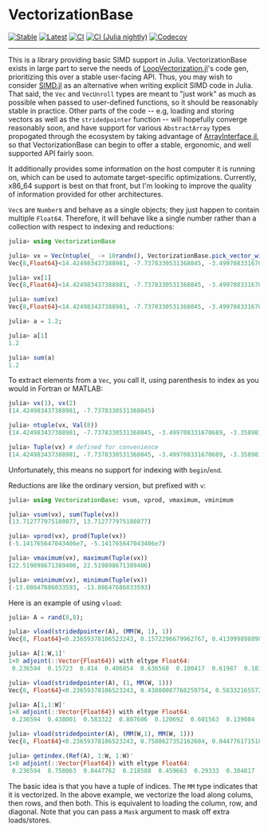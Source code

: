 # VectorizationBase

[![Stable](https://img.shields.io/badge/docs-stable-blue.svg)](https://JuliaSIMD.github.io/VectorizationBase.jl/stable)
[![Latest](https://img.shields.io/badge/docs-latest-blue.svg)](https://JuliaSIMD.github.io/VectorizationBase.jl/dev)
[![CI](https://github.com/JuliaSIMD/VectorizationBase.jl/workflows/CI/badge.svg)](https://github.com/JuliaSIMD/VectorizationBase.jl/actions?query=workflow%3ACI)
[![CI (Julia nightly)](https://github.com/JuliaSIMD/VectorizationBase.jl/workflows/CI%20(Julia%20nightly)/badge.svg)](https://github.com/JuliaSIMD/VectorizationBase.jl/actions?query=workflow%3A%22CI+%28Julia+nightly%29%22)
[![Codecov](https://codecov.io/gh/JuliaSIMD/VectorizationBase.jl/branch/master/graph/badge.svg)](https://codecov.io/gh/JuliaSIMD/VectorizationBase.jl)

---

This is a library providing basic SIMD support in Julia. VectorizationBase exists in large part to serve the needs of [LoopVectorization.jl](https://github.com/JuliaSIMD/LoopVectorization.jl)'s code gen, prioritizing this over a stable user-facing API. Thus, you may wish to consider [SIMD.jl](https://github.com/eschnett/SIMD.jl) as an alternative when writing explicit SIMD code in Julia. That said, the `Vec` and `VecUnroll` types are meant to "just work" as much as possible when passed to user-defined functions, so it should be reasonably stable in practice. Other parts of the code -- e.g, loading and storing vectors as well as the `stridedpointer` function -- will hopefully converge reasonably soon, and have support for various `AbstractArray` types propogated through the ecosystem by taking advantage of [ArrayInterface.jl](https://github.com/SciML/ArrayInterface.jl), so that VectorizationBase can begin to offer a stable, ergonomic, and well supported API fairly soon.

It additionally provides some information on the host computer it is running on, which can be used to automate target-specific optimizations. Currently, x86_64 support is best on that front, but I'm looking to improve the quality of information provided for other architectures.

`Vec`s are `Number`s and behave as a single objects; they just happen to contain multiple `Float64`. Therefore, it will behave like a single number rather than a collection with respect to indexing and reductions:
```julia
julia> using VectorizationBase

julia> vx = Vec(ntuple(_ -> 10randn(), VectorizationBase.pick_vector_width(Float64))...)
Vec{8,Float64}<14.424983437388981, -7.7378330531368045, -3.499708331670689, -3.358981392002452, 22.519898671389406, -13.08647686033593, 13.96943264299162, -9.518537139443254>

julia> vx[1]
Vec{8,Float64}<14.424983437388981, -7.7378330531368045, -3.499708331670689, -3.358981392002452, 22.519898671389406, -13.08647686033593, 13.96943264299162, -9.518537139443254>

julia> sum(vx)
Vec{8,Float64}<14.424983437388981, -7.7378330531368045, -3.499708331670689, -3.358981392002452, 22.519898671389406, -13.08647686033593, 13.96943264299162, -9.518537139443254>

julia> a = 1.2;

julia> a[1]
1.2

julia> sum(a)
1.2
```

To extract elements from a `Vec`, you call it, using parenthesis to index as you would in Fortran or MATLAB:
```julia
julia> vx(1), vx(2)
(14.424983437388981, -7.7378330531368045)

julia> ntuple(vx, Val(8))
(14.424983437388981, -7.7378330531368045, -3.499708331670689, -3.358981392002452, 22.519898671389406, -13.08647686033593, 13.96943264299162, -9.518537139443254)

julia> Tuple(vx) # defined for convenience
(14.424983437388981, -7.7378330531368045, -3.499708331670689, -3.358981392002452, 22.519898671389406, -13.08647686033593, 13.96943264299162, -9.518537139443254)
```
Unfortunately, this means no support for indexing with `begin`/`end`.


Reductions are like the ordinary version, but prefixed with `v`:
```julia
julia> using VectorizationBase: vsum, vprod, vmaximum, vminimum

julia> vsum(vx), sum(Tuple(vx))
(13.712777975180877, 13.712777975180877)

julia> vprod(vx), prod(Tuple(vx))
(-5.141765647043406e7, -5.141765647043406e7)

julia> vmaximum(vx), maximum(Tuple(vx))
(22.519898671389406, 22.519898671389406)

julia> vminimum(vx), minimum(Tuple(vx))
(-13.08647686033593, -13.08647686033593)
```


Here is an example of using `vload`:
```julia
julia> A = rand(8,8);

julia> vload(stridedpointer(A), (MM(W, 1), 1))
Vec{8, Float64}<0.23659378106523243, 0.1572296679962767, 0.4139998988982545, 0.4068544124895789, 0.6365683129363592, 0.10041731176364777, 0.6198701180649783, 0.18351031426464992>

julia> A[1:W,1]'
1×8 adjoint(::Vector{Float64}) with eltype Float64:
 0.236594  0.15723  0.414  0.406854  0.636568  0.100417  0.61987  0.18351

julia> vload(stridedpointer(A), (1, MM(W, 1)))
Vec{8, Float64}<0.23659378106523243, 0.43800087768259754, 0.5833216557209256, 0.8076063696863035, 0.12069215155721758, 0.6015627184700922, 0.1390837892914757, 0.9139206013822945>

julia> A[1,1:W]'
1×8 adjoint(::Vector{Float64}) with eltype Float64:
 0.236594  0.438001  0.583322  0.807606  0.120692  0.601563  0.139084  0.913921

julia> vload(stridedpointer(A), (MM(W,1), MM(W, 1)))
Vec{8, Float64}<0.23659378106523243, 0.7580627352162604, 0.044776171518136954, 0.218587536875811, 0.4596625543892163, 0.2933303822991349, 0.30481677678671315, 0.3595115888246907>

julia> getindex.(Ref(A), 1:W, 1:W)'
1×8 adjoint(::Vector{Float64}) with eltype Float64:
 0.236594  0.758063  0.0447762  0.218588  0.459663  0.29333  0.304817  0.359512
 ```
 The basic idea is that you have a tuple of indices. The `MM` type indicates that it is vectorized. In the above example, we vectorize the load along colums, then rows, and then both. This is equivalent to loading the column, row, and diagonal.
 Note that you can pass a `Mask` argument to mask off extra loads/stores.
